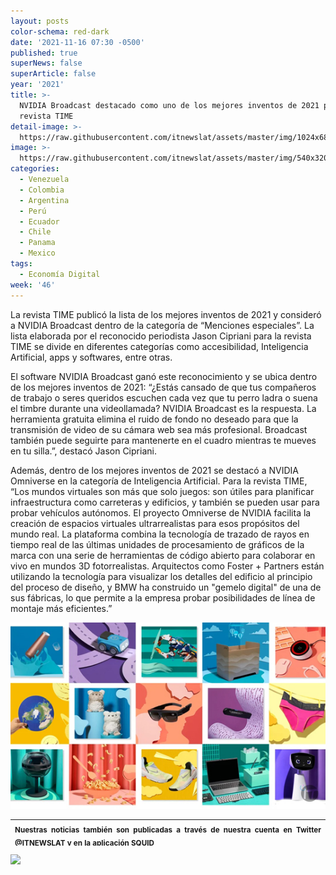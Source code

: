 ```yaml
---
layout: posts
color-schema: red-dark
date: '2021-11-16 07:30 -0500'
published: true
superNews: false
superArticle: false
year: '2021'
title: >-
  NVIDIA Broadcast destacado como uno de los mejores inventos de 2021 por la
  revista TIME
detail-image: >-
  https://raw.githubusercontent.com/itnewslat/assets/master/img/1024x680/Inventos-Times-2021-g.jpg
image: >-
  https://raw.githubusercontent.com/itnewslat/assets/master/img/540x320/Inventos-Times-2021-p.jpg
categories:
  - Venezuela
  - Colombia
  - Argentina
  - Perú
  - Ecuador
  - Chile
  - Panama
  - Mexico
tags:
  - Economía Digital
week: '46'
---
```

La revista TIME publicó la lista de los mejores inventos de 2021 y consideró a NVIDIA Broadcast dentro de la categoría de “Menciones especiales”. La lista elaborada por el reconocido periodista  Jason Cipriani para la revista TIME se divide en diferentes categorías como accesibilidad, Inteligencia Artificial, apps y softwares, entre otras. 
 
El software NVIDIA Broadcast ganó este reconocimiento y se ubica dentro de los mejores inventos de 2021: “¿Estás cansado de que tus compañeros de trabajo o seres queridos escuchen cada vez que tu perro ladra o suena el timbre durante una videollamada? NVIDIA Broadcast es la respuesta. La herramienta gratuita elimina el ruido de fondo no deseado para que la transmisión de video de su cámara web sea más profesional. Broadcast también puede seguirte para mantenerte en el cuadro mientras te mueves en tu silla.”, destacó Jason Cipriani. 
 
Además, dentro de los mejores inventos de 2021 se destacó a NVIDIA Omniverse en la categoría de Inteligencia Artificial. Para la revista TIME, “Los mundos virtuales son más que solo juegos: son útiles para planificar infraestructura como carreteras y edificios, y también se pueden usar para probar vehículos autónomos. El proyecto Omniverse de NVIDIA facilita la creación de espacios virtuales ultrarrealistas para esos propósitos del mundo real. La plataforma combina la tecnología de trazado de rayos en tiempo real de las últimas unidades de procesamiento de gráficos de la marca con una serie de herramientas de código abierto para colaborar en vivo en mundos 3D fotorrealistas. Arquitectos como Foster + Partners están utilizando la tecnología para visualizar los detalles del edificio al principio del proceso de diseño, y BMW ha construido un "gemelo digital" de una de sus fábricas, lo que permite a la empresa probar posibilidades de línea de montaje más eficientes.”

![](https://raw.githubusercontent.com/itnewslat/assets/master/img/540x320/Inventos-Times-2021-p.jpg)

<table style="height: 42px;" width="569">
<tbody>
<tr>
<td style="text-align: justify;"><sub><strong>Nuestras noticias también son publicadas a través de nuestra cuenta en Twitter <a href="https://twitter.com/itnewslat?lang=es">@ITNEWSLAT</a> y en la aplicación <a href="https://squidapp.co/en/">SQUID</a></strong></sub></td>
</tr>
</tbody>
</table>

<img src="https://tracker.metricool.com/c3po.jpg?hash=56f88a41e39ab42c063cc51676587a04"/>
